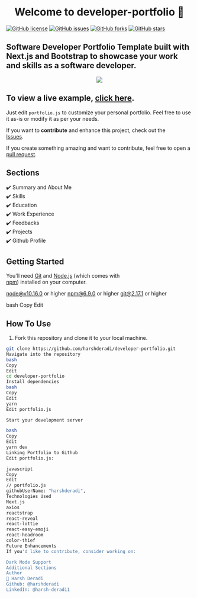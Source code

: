 <h1 align="center">Welcome to developer-portfolio 👋</h1>
<a href="https://github.com/harshderadi/developer-portfolio/blob/main/LICENSE"><img alt="GitHub license" src="https://img.shields.io/github/license/harshderadi/developer-portfolio"></a> <a href="https://github.com/harshderadi/developer-portfolio/issues"><img alt="GitHub issues" src="https://img.shields.io/github/issues/harshderadi/developer-portfolio"></a> <a href="https://github.com/harshderadi/developer-portfolio/network"><img alt="GitHub forks" src="https://img.shields.io/github/forks/harshderadi/developer-portfolio"></a> <a href="https://github.com/harshderadi/developer-portfolio/stargazers"><img alt="GitHub stars" src="https://img.shields.io/github/stars/harshderadi/developer-portfolio"></a>

## Software Developer Portfolio Template built with Next.js and Bootstrap to showcase your work and skills as a software developer.

<p align="center">
  <kbd>
    <img src="https://github.com/harshderadi/developer-portfolio/blob/master/picture.PNG"></img>
  </kbd>
</p>

## To view a live example, **[click here](https://developer-portfolio-harshderadi.vercel.app/)**.

Just edit `portfolio.js` to customize your personal portfolio. Feel free to use it as-is or modify it as per your needs.

If you want to **contribute** and enhance this project, check out the  
[Issues](https://github.com/harshderadi/developer-portfolio/issues).  

If you create something amazing and want to contribute, feel free to open a  
[pull request](https://github.com/harshderadi/developer-portfolio/pulls).

## Sections

✔️ Summary and About Me  
✔️ Skills  
✔️ Education  
✔️ Work Experience  
✔️ Feedbacks  
✔️ Projects  
✔️ Github Profile  

## Getting Started

You'll need [Git](https://git-scm.com) and [Node.js](https://nodejs.org/en/download/) (which comes with  
[npm](http://npmjs.com)) installed on your computer.  

node@v10.16.0 or higher
npm@6.9.0 or higher
git@2.17.1 or higher

bash
Copy
Edit

## How To Use

1. Fork this repository and clone it to your local machine.

```bash
git clone https://github.com/harshderadi/developer-portfolio.git
Navigate into the repository
bash
Copy
Edit
cd developer-portfolio
Install dependencies
bash
Copy
Edit
yarn
Edit portfolio.js

Start your development server

bash
Copy
Edit
yarn dev
Linking Portfolio to Github
Edit portfolio.js:

javascript
Copy
Edit
// portfolio.js
githubUserName: "harshderadi",
Technologies Used
Next.js
axios
reactstrap
react-reveal
react-lottie
react-easy-emoji
react-headroom
color-thief
Future Enhancements
If you'd like to contribute, consider working on:

Dark Mode Support
Additional Sections
Author
👤 Harsh Deradi
Github: @harshderadi
LinkedIn: @harsh-deradi1
